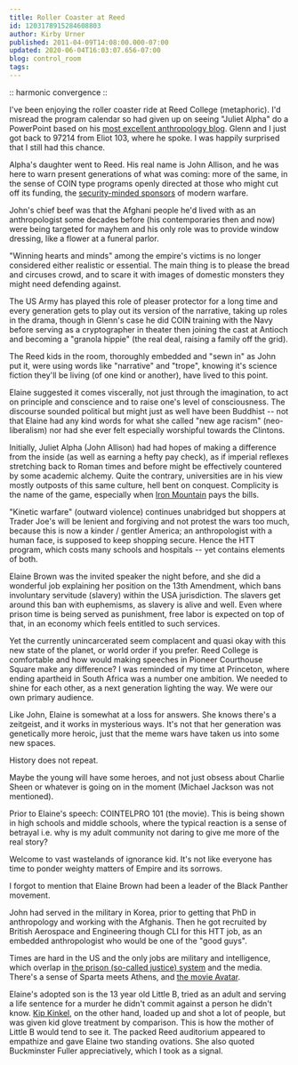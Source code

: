 ```yaml
---
title: Roller Coaster at Reed
id: 1203178915284608803
author: Kirby Urner
published: 2011-04-09T14:08:00.000-07:00
updated: 2020-06-04T16:03:07.656-07:00
blog: control_room
tags: 
---
```


[](https://www.flickr.com/photos/kirbyurner/albums/72157626340859333)

:: harmonic convergence ::

I've been enjoying the roller coaster ride at Reed College (metaphoric).  I'd misread the program calendar so had given up on seeing "Juliet Alpha" do a PowerPoint based on his [most excellent anthropology blog](http://zeroanthropology.net/all-posts/the-leavenworth-diary-double-agent-anthropologist-inside-the-human-terrain-system/).  Glenn and I just got back to 97214 from Eliot 103, where he spoke.  I was happily surprised that I still had this chance.

Alpha's daughter went to Reed.  His real name is John Allison, and he was here to warn present generations of what was coming: more of the same, in the sense of COIN type programs openly directed at those who might cut off its funding, the [security-minded sponsors](http://controlroom.blogspot.com/2010/06/supporting-troops.html) of modern warfare.

John's chief beef was that the Afghani people he'd lived with as an anthropologist some decades before (his contemporaries then and now) were being targeted for mayhem and his only role was to provide window dressing, like a flower at a funeral parlor.  

"Winning hearts and minds" among the empire's victims is no longer considered either realistic or essential.  The main thing is to please the bread and circuses crowd, and to scare it with images of domestic monsters they might need defending against.  

The US Army has played this role of pleaser protector for a long time and every generation gets to play out its version of the narrative, taking up roles in the drama, though in Glenn's case he did COIN training with the Navy before serving as a cryptographer in theater then joining the cast at Antioch and becoming a "granola hippie" (the real deal, raising a family off the grid).

The Reed kids in the room, thoroughly embedded and "sewn in" as John put it, were using words like "narrative" and "trope", knowing it's science fiction they'll be living (of one kind or another), have lived to this point.  

Elaine suggested it comes viscerally, not just through the imagination, to act on principle and conscience and to raise one's level of consciousness.  The discourse sounded political but might just as well have been Buddhist -- not that Elaine had any kind words for what she called "new age racism" (neo-liberalism) nor had she ever felt especially worshipful towards the Clintons.  

Initially, Juliet Alpha (John Allison) had had hopes of making a difference from the inside (as well as earning a hefty pay check), as if imperial reflexes stretching back to Roman times and before might be effectively countered by some academic alchemy.  Quite the contrary, universities are in his view mostly outposts of this same culture, hell bent on conquest.  Complicity is the name of the game, especially when [Iron Mountain](http://controlroom.blogspot.com/2008/12/iron-mountain-revisted.html) pays the bills.

"Kinetic warfare" (outward violence) continues unabridged but shoppers at Trader Joe's will be lenient and forgiving and not protest the wars too much, because this is now a kinder / gentler America; an anthropologist with a human face, is supposed to keep shopping secure.  Hence the HTT program, which costs many schools and hospitals -- yet contains elements of both.

Elaine Brown was the invited speaker the night before, and she did a wonderful job explaining her position on the 13th Amendment, which bans involuntary servitude (slavery) within the USA jurisdiction.  The slavers get around this ban with euphemisms, as slavery is alive and well.  Even where prison time is being served as punishment, free labor is expected on top of that, in an economy which feels entitled to such services.

Yet the currently unincarcerated seem complacent and quasi okay with this new state of the planet, or world order if you prefer.  Reed College is comfortable and how would making speeches in Pioneer Courthouse Square make any difference?  I was reminded of my time at Princeton, where ending apartheid in South Africa was a number one ambition.  We needed to shine for each other, as a next generation lighting the way.  We were our own primary audience. 

Like John, Elaine is somewhat at a loss for answers.  She knows there's a zeitgeist, and it works in mysterious ways. It's not that her generation was genetically more heroic, just that the meme wars have taken us into some new spaces. 

History does not repeat.  

Maybe the young will have some heroes, and not just obsess about Charlie Sheen or whatever is going on in the moment (Michael Jackson was not mentioned).

Prior to Elaine's speech:  COINTELPRO 101 (the movie).  This is being shown in high schools and middle schools, where the typical reaction is a sense of betrayal i.e. why is my adult community not daring to give me more of the real story?

Welcome to vast wastelands of ignorance kid.  It's not like everyone has time to ponder weighty matters of Empire and its sorrows.

I forgot to mention that Elaine Brown had been a leader of the Black Panther movement.  

John had served in the military in Korea, prior to getting that PhD in anthropology and working with the Afghanis.  Then he got recruited by British Aerospace and Engineering though CLI for this HTT job, as an embedded anthropologist who would be one of the "good guys".

Times are hard in the US and the only jobs are military and intelligence, which overlap in [the prison (so-called justice) system](http://groups.yahoo.com/group/WittrsEX/message/4181) and the media.  There's a sense of Sparta meets Athens, and [the movie Avatar](http://mybizmo.blogspot.com/2009/12/avatar-movie-review.html).  

Elaine's adopted son is the 13 year old Little B, tried as an adult and serving a life sentence for a murder he didn't commit against a person he didn't know.  [Kip Kinkel](http://www.pbs.org/wgbh/pages/frontline/shows/kinkel/kip/cron.html), on the other hand, loaded up and shot a lot of people, but was given kid glove treatment by comparison. This is how the mother of Little B would tend to see it.  The packed Reed auditorium appeared to empathize and gave Elaine two standing ovations.  She also quoted Buckminster Fuller appreciatively, which I took as a signal.